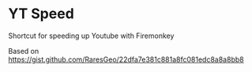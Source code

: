 # YT Speed

Shortcut for speeding up Youtube with Firemonkey

Based on https://gist.github.com/RaresGeo/22dfa7e381c881a8fc081edc8a8a8bb8